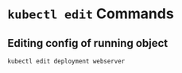 # `kubectl edit` Commands

## Editing config of running object

```bash
kubectl edit deployment webserver
```
